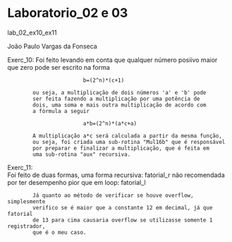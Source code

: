 # Laboratorio_02 e 03
 lab_02_ex10_ex11

João Paulo Vargas da Fonseca

Exerc_10:
            Foi feito levando em conta que qualquer número posiivo
            maior que zero pode ser escrito na forma 
            
                            b=(2^n)*(c+1) 
            
            ou seja, a multiplicação de dois números 'a' e 'b' pode
            ser feita fazendo a multiplicação por uma potência de 
            dois, uma soma e mais outra multiplicação de acordo com
            a fórmula a seguir
            
                            a*b=(2^n)*(a*c+a)
                            
            A multiplicação a*c será calculada a partir da mesma função,
            ou seja, foi criada uma sub-rotina "Mul16b" que é responsável
            por preparar e finalizar a multiplicação, que é feita em 
            uma sub-rotina "aux" recursiva.
            
Exerc_11:   
            Foi feito de duas formas, uma forma recursiva: fatorial_r não
            recomendada por ter desempenho pior que em loop: fatorial_l
            
            Já quanto ao método de verificar se houve overflow, simplesmente
            verifico se é maior que a constante 12 em decimal, já que fatorial
            de 13 para cima causaria overflow se utilizasse somente 1 registrador,
            que é o meu caso.
